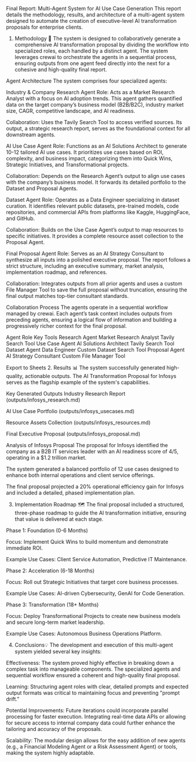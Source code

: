 Final Report: Multi-Agent System for AI Use Case Generation
This report details the methodology, results, and architecture of a multi-agent system designed to automate the creation of executive-level AI transformation proposals for enterprise clients.

1. Methodology 📝
The system is designed to collaboratively generate a comprehensive AI transformation proposal by dividing the workflow into specialized roles, each handled by a distinct agent. The system leverages crewai to orchestrate the agents in a sequential process, ensuring outputs from one agent feed directly into the next for a cohesive and high-quality final report.

Agent Architecture
The system comprises four specialized agents:

Industry & Company Research Agent
Role: Acts as a Market Research Analyst with a focus on AI adoption trends. This agent gathers quantified data on the target company’s business model (B2B/B2C), industry market size, CAGR, competitive landscape, and AI readiness.

Collaboration: Uses the Tavily Search Tool to access verified sources. Its output, a strategic research report, serves as the foundational context for all downstream agents.

AI Use Case Agent
Role: Functions as an AI Solutions Architect to generate 10-12 tailored AI use cases. It prioritizes use cases based on ROI, complexity, and business impact, categorizing them into Quick Wins, Strategic Initiatives, and Transformational projects.

Collaboration: Depends on the Research Agent’s output to align use cases with the company’s business model. It forwards its detailed portfolio to the Dataset and Proposal Agents.

Dataset Agent
Role: Operates as a Data Engineer specializing in dataset curation. It identifies relevant public datasets, pre-trained models, code repositories, and commercial APIs from platforms like Kaggle, HuggingFace, and GitHub.

Collaboration: Builds on the Use Case Agent’s output to map resources to specific initiatives. It provides a complete resource asset collection to the Proposal Agent.

Final Proposal Agent
Role: Serves as an AI Strategy Consultant to synthesize all inputs into a polished executive proposal. The report follows a strict structure, including an executive summary, market analysis, implementation roadmap, and references.

Collaboration: Integrates outputs from all prior agents and uses a custom File Manager Tool to save the full proposal without truncation, ensuring the final output matches top-tier consultant standards.

Collaboration Process
The agents operate in a sequential workflow managed by crewai. Each agent’s task context includes outputs from preceding agents, ensuring a logical flow of information and building a progressively richer context for the final proposal.

Agent	Role	Key Tools
Research Agent	Market Research Analyst	Tavily Search Tool
Use Case Agent	AI Solutions Architect	Tavily Search Tool
Dataset Agent	Data Engineer	Custom Dataset Search Tool
Proposal Agent	AI Strategy Consultant	Custom File Manager Tool

Export to Sheets
2. Results 📊
The system successfully generated high-quality, actionable outputs. The AI Transformation Proposal for Infosys serves as the flagship example of the system's capabilities.

Key Generated Outputs
Industry Research Report (outputs/infosys_research.md)

AI Use Case Portfolio (outputs/infosys_usecases.md)

Resource Assets Collection (outputs/infosys_resources.md)

Final Executive Proposal (outputs/infosys_proposal.md)

Analysis of Infosys Proposal
The proposal for Infosys identified the company as a B2B IT services leader with an AI readiness score of 4/5, operating in a $1.2 trillion market.

The system generated a balanced portfolio of 12 use cases designed to enhance both internal operations and client service offerings.

The final proposal projected a 20% operational efficiency gain for Infosys and included a detailed, phased implementation plan.

3. Implementation Roadmap 🗺️
The final proposal included a structured, three-phase roadmap to guide the AI transformation initiative, ensuring that value is delivered at each stage.

Phase 1: Foundation (0-6 Months)

Focus: Implement Quick Wins to build momentum and demonstrate immediate ROI.

Example Use Cases: Client Service Automation, Predictive IT Maintenance.

Phase 2: Acceleration (6-18 Months)

Focus: Roll out Strategic Initiatives that target core business processes.

Example Use Cases: AI-driven Cybersecurity, GenAI for Code Generation.

Phase 3: Transformation (18+ Months)

Focus: Deploy Transformational Projects to create new business models and secure long-term market leadership.

Example Use Cases: Autonomous Business Operations Platform.

4. Conclusions💡
The development and execution of this multi-agent system yielded several key insights:

Effectiveness: The system proved highly effective in breaking down a complex task into manageable components. The specialized agents and sequential workflow ensured a coherent and high-quality final proposal.

Learning: Structuring agent roles with clear, detailed prompts and expected output formats was critical to maintaining focus and preventing "prompt drift."

Potential Improvements: Future iterations could incorporate parallel processing for faster execution. Integrating real-time data APIs or allowing for secure access to internal company data could further enhance the tailoring and accuracy of the proposals.

Scalability: The modular design allows for the easy addition of new agents (e.g., a Financial Modeling Agent or a Risk Assessment Agent) or tools, making the system highly adaptable.